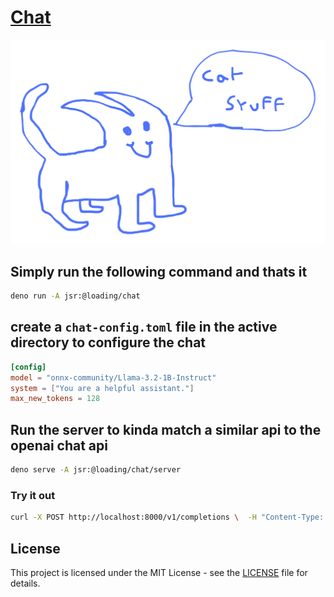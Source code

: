 # [Chat](https://jsr.io/@loading/chat)

![chat](./assets/chat.svg)

## Simply run the following command and thats it

```sh
deno run -A jsr:@loading/chat
```

## create a `chat-config.toml` file in the active directory to configure the chat

```toml
[config]
model = "onnx-community/Llama-3.2-1B-Instruct"
system = ["You are a helpful assistant."]
max_new_tokens = 128
```

## Run the server to kinda match a similar api to the openai chat api

```sh
deno serve -A jsr:@loading/chat/server
```

### Try it out

```sh
curl -X POST http://localhost:8000/v1/completions \  -H "Content-Type: application/json" \  -d '{    "prompt": "Once upon a time",    "max_tokens": 50,    "temperature": 0.7  }'
```

## License

This project is licensed under the MIT License - see the [LICENSE](LICENSE) file
for details.
